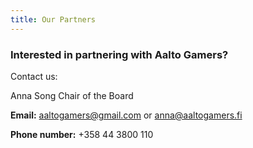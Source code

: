 ```yaml
---
title: Our Partners
---
```


### Interested in partnering with Aalto Gamers?

Contact us:

Anna Song
Chair of the Board

**Email:** aaltogamers@gmail.com or anna@aaltogamers.fi

**Phone number:** +358 44 3800 110
